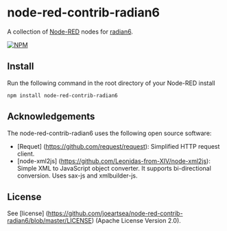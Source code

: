 node-red-contrib-radian6
========================
A collection of <a href="http://nodered.org" target="_new">Node-RED</a> nodes for <a href="http://www.exacttarget.com/products/social-media-marketing/radian6" target="_new">radian6</a>.

[![NPM](https://nodei.co/npm/node-red-contrib-radian6.png?downloads=true)](https://nodei.co/npm/node-red-contrib-radian6/)

Install
-------

Run the following command in the root directory of your Node-RED install

    npm install node-red-contrib-radian6

Acknowledgements
----------------

The node-red-contrib-radian6 uses the following open source software:

- [Requet] (https://github.com/request/request): Simplified HTTP request client.
- [node-xml2js] (https://github.com/Leonidas-from-XIV/node-xml2js): Simple XML to JavaScript object converter. It supports bi-directional conversion. Uses sax-js and xmlbuilder-js.

License
-------

See [license] (https://github.com/joeartsea/node-red-contrib-radian6/blob/master/LICENSE) (Apache License Version 2.0).